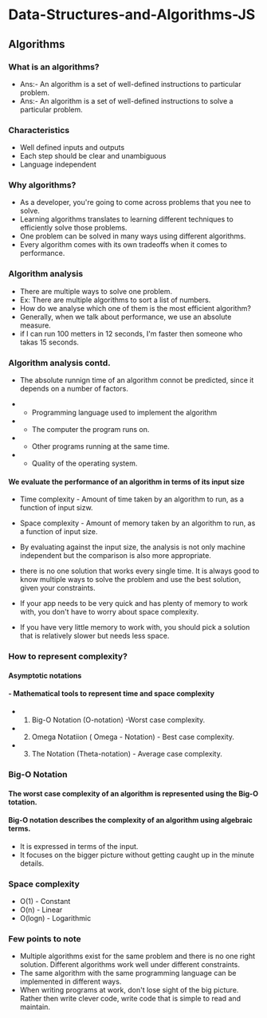 # Data-Structures-and-Algorithms-JS

## Algorithms

### What is an algorithms?

* Ans:- An algorithm is a set of well-defined instructions to particular problem.
* Ans:- An algorithm is a set of well-defined instructions to solve a particular problem.

### Characteristics

* Well defined inputs and outputs
* Each step should be clear and unambiguous
* Language independent

### Why algorithms?

* As a developer, you're going to come across problems that you nee to solve.
* Learning algorithms translates to learning different techniques to efficiently solve those problems.
* One problem can be solved in many ways using different algorithms.
* Every algorithm comes with its own tradeoffs when it comes to performance.

### Algorithm analysis
* There are multiple ways to solve one problem.
* Ex: There are multiple algorithms to sort a list of numbers.
* How do we analyse which one of them is the most efficient algorithm?
* Generally, when we talk about performance, we use an absolute measure.
* if I can run 100 metters in 12 seconds, I'm faster then someone who takas 15 seconds.

### Algorithm analysis contd.

* The absolute runnign time of an algorithm connot be predicted, since it depends on a number of factors.

* - Programming language used to implement the algorithm 
* - The computer the program runs on.
* - Other programs running at the same time.
* - Quality of the operating system.

#### We evaluate the performance of an algorithm in terms of its input size

* Time complexity - Amount of time taken by an algorithm to run, as a function of input sizw.
* Space complexity - Amount of memory taken by an algorithm to run, as a function of input size.

* By evaluating against the input size, the analysis is not only machine independent but the comparison is also more appropriate.

* there is no one solution that works every single time. It is always good to know multiple ways to solve the problem and use the best solution, given your constraints.
* If your app needs to be very quick and has plenty of memory to work with, you don't have to worry about space complexity.
* If you have very little memory to work with, you should pick a solution that is relatively slower but needs less space.


### How to represent complexity?

#### Asymptotic notations
#### - Mathematical tools to represent time and space complexity
* 1. Big-O Notation (O-notation) -Worst case complexity.
* 2. Omega Notatiion ( Omega - Notation) - Best case complexity.
* 3. The Notation (Theta-notation) - Average case complexity.

### Big-O Notation
#### The worst case complexity of an algorithm is represented using the Big-O totation.

#### Big-O notation describes the complexity of an algorithm using algebraic terms.
* It is expressed in terms of the input.
* It focuses on the bigger picture without getting caught up in the minute details.

### Space complexity
 
* O(1) - Constant
* O(n) - Linear
* O(logn) - Logarithmic

### Few points to note
* Multiple algorithms exist for the same problem and there is no one right solution. Different algorithms work well under different constraints.
* The same algorithm with the same programming language can be implemented in different ways.
* When writing programs at work, don't lose sight of the big picture. Rather then write clever code, write code that is simple to read and maintain. 